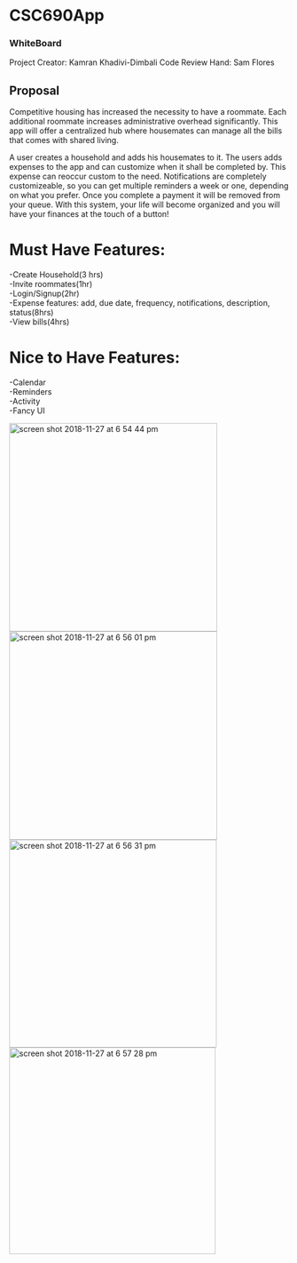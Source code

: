 # CSC690App
### WhiteBoard

Project Creator: Kamran Khadivi-Dimbali
Code Review Hand: Sam Flores

## Proposal

Competitive housing has increased the necessity to have a roommate.  Each additional roommate increases administrative overhead significantly. This app will offer a centralized hub where housemates can manage all the bills that comes with shared living.

A user creates a household and adds his housemates to it.  The users adds expenses to the app and can customize when it shall be completed by.  This expense can reoccur custom to the need. Notifications are completely customizeable, so you can get multiple reminders a week or one, depending on what you prefer.  Once you complete a payment it will be removed from your queue.  With this system, your life will become organized and you will have your finances at the touch of a button!

# Must Have Features:
-Create Household(3 hrs)  
-Invite roommates(1hr)  
-Login/Signup(2hr)  
-Expense features: add, due date, frequency, notifications, description, status(8hrs)  
-View bills(4hrs)  

# Nice to Have Features:
-Calendar  
-Reminders  
-Activity   
-Fancy UI  

<img width="375" alt="screen shot 2018-11-27 at 6 54 44 pm" src="https://user-images.githubusercontent.com/29413151/49174296-cb382400-f2fa-11e8-9d5e-66ed0d20d2a6.png">

<img width="375" alt="screen shot 2018-11-27 at 6 56 01 pm" src="https://user-images.githubusercontent.com/29413151/49174303-d0956e80-f2fa-11e8-8991-38571bea64ad.png">

<img width="374" alt="screen shot 2018-11-27 at 6 56 31 pm" src="https://user-images.githubusercontent.com/29413151/49174314-d723e600-f2fa-11e8-8042-1fee63276816.png">

<img width="372" alt="screen shot 2018-11-27 at 6 57 28 pm" src="https://user-images.githubusercontent.com/29413151/49174343-e7d45c00-f2fa-11e8-9894-47137f24253d.png">

